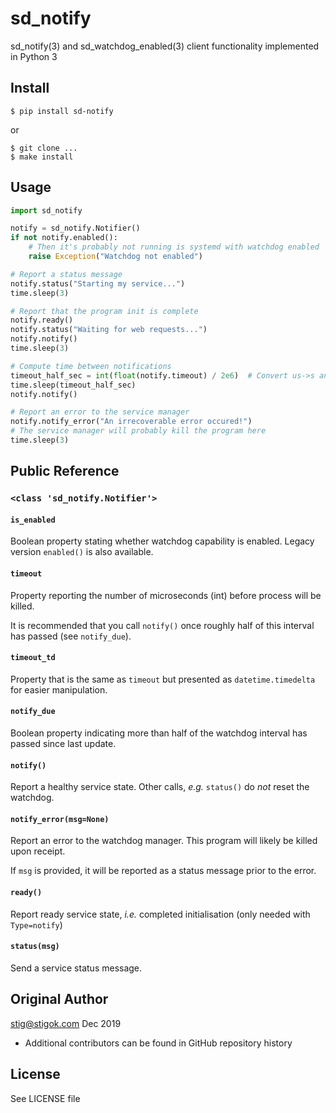 # sd_notify

sd_notify(3) and sd_watchdog_enabled(3) client functionality implemented in Python 3

## Install
```
$ pip install sd-notify
```
or
```
$ git clone ...
$ make install
```

## Usage

```python
import sd_notify

notify = sd_notify.Notifier()
if not notify.enabled():
    # Then it's probably not running is systemd with watchdog enabled
    raise Exception("Watchdog not enabled")

# Report a status message
notify.status("Starting my service...")
time.sleep(3)

# Report that the program init is complete
notify.ready()
notify.status("Waiting for web requests...")
notify.notify()
time.sleep(3)

# Compute time between notifications
timeout_half_sec = int(float(notify.timeout) / 2e6)  # Convert us->s and half that
time.sleep(timeout_half_sec)
notify.notify()

# Report an error to the service manager
notify.notify_error("An irrecoverable error occured!")
# The service manager will probably kill the program here
time.sleep(3)
```

## Public Reference
### `<class 'sd_notify.Notifier'>`

#### `is_enabled`
Boolean property stating whether watchdog capability is enabled.
Legacy version `enabled()` is also available.

#### `timeout`
Property reporting the number of microseconds (int) before process will be killed.

It is recommended that you call `notify()` once roughly half of this interval has passed (see `notify_due`).

#### `timeout_td`
Property that is the same as `timeout` but presented as `datetime.timedelta` for easier manipulation.

#### `notify_due`
Boolean property indicating more than half of the watchdog interval has passed since last update.

#### `notify()`
Report a healthy service state. Other calls, _e.g._ `status()` do *not* reset the watchdog.

#### `notify_error(msg=None)`
Report an error to the watchdog manager. This program will likely be killed upon receipt.

If `msg` is provided, it will be reported as a status message prior to the error.

#### `ready()`
Report ready service state, _i.e._ completed initialisation (only needed with `Type=notify`)

#### `status(msg)`
Send a service status message.

## Original Author

stig@stigok.com Dec 2019
 * Additional contributors can be found in GitHub repository history

## License

See LICENSE file
